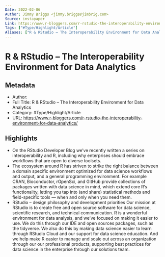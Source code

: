 ```yaml
---
Date: 2022-02-06
Author: Jimmy Briggs <jimmy.briggs@jimbrig.com>
Source: instapaper
Link: https://www.r-bloggers.com/r-rstudio-the-interoperability-environment-for-data-analytics/
Tags: ["#Type/Highlight/Article"]
Aliases: ["R & RStudio – The Interoperability Environment for Data Analytics", "R & RStudio – The Interoperability Environment for Data Analytics"]
---
```

# R & RStudio – The Interoperability Environment for Data Analytics

## Metadata
- Author: 
- Full Title: R & RStudio – The Interoperability Environment for Data Analytics
- Category: #Type/Highlight/Article
- URL: https://www.r-bloggers.com/r-rstudio-the-interoperability-environment-for-data-analytics/

## Highlights
- On the RStudio Developer Blog we’ve recently written a series on interoperability and R, including why enterprises should embrace workflows that are open to diverse toolsets.
- The ecosystem around R has striven to strike the right balance between a domain specific environment optimized for data science workflows and output, and a general programming environment. For example CRAN, Bioconductor, rOpenSci, and GitHub provide collections of packages written with data science in mind, which extend core R’s functionality, letting you tap into (and share) statistical methods and field-specific tools — when and only when you need them.
- RStudio – design philosophy and development priorities
  Our mission at RStudio is to create free and open source software for data science, scientific research, and technical communication. R is a wonderful environment for data analysis, and we’ve focused on making it easier to use. We do this through our IDE and open sources packages, such as the tidyverse. We also do this by making data science easier to learn through RStudio Cloud and our support for data science education. And we help make R easier to manage and scale out across an organization through our our professional products, supporting best practices for data science in the enterprise through our solutions team.
